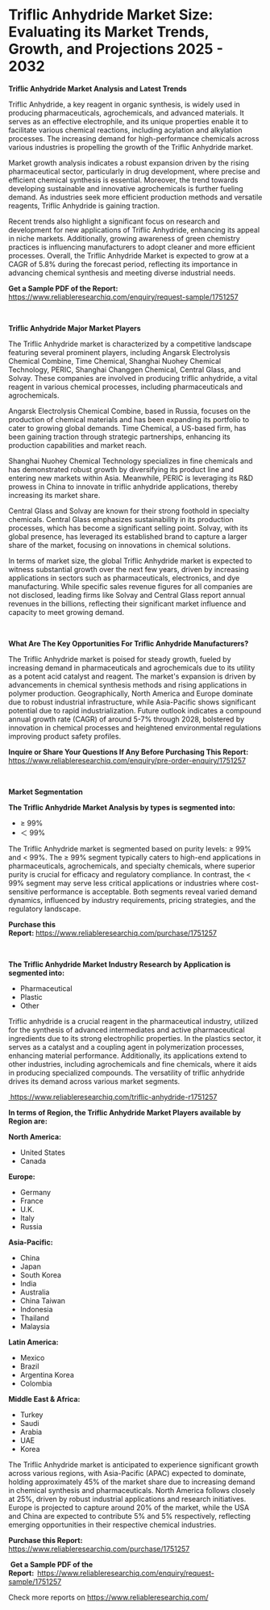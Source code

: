 <p><h1>Triflic Anhydride Market Size: Evaluating its Market Trends, Growth, and Projections 2025 - 2032</h1></p><p><strong>Triflic Anhydride Market Analysis and Latest Trends</strong></p>
<p><p>Triflic Anhydride, a key reagent in organic synthesis, is widely used in producing pharmaceuticals, agrochemicals, and advanced materials. It serves as an effective electrophile, and its unique properties enable it to facilitate various chemical reactions, including acylation and alkylation processes. The increasing demand for high-performance chemicals across various industries is propelling the growth of the Triflic Anhydride market.</p><p>Market growth analysis indicates a robust expansion driven by the rising pharmaceutical sector, particularly in drug development, where precise and efficient chemical synthesis is essential. Moreover, the trend towards developing sustainable and innovative agrochemicals is further fueling demand. As industries seek more efficient production methods and versatile reagents, Triflic Anhydride is gaining traction.</p><p>Recent trends also highlight a significant focus on research and development for new applications of Triflic Anhydride, enhancing its appeal in niche markets. Additionally, growing awareness of green chemistry practices is influencing manufacturers to adopt cleaner and more efficient processes. Overall, the Triflic Anhydride Market is expected to grow at a CAGR of 5.8% during the forecast period, reflecting its importance in advancing chemical synthesis and meeting diverse industrial needs.</p></p>
<p><strong>Get a Sample PDF of the Report:&nbsp;</strong> <a href="https://www.reliableresearchiq.com/enquiry/request-sample/1751257?utm_campaign=2277&utm_medium=2&utm_source=Github&utm_content=ia&utm_term=01042025&utm_id=triflic-anhydride">https://www.reliableresearchiq.com/enquiry/request-sample/1751257</a></p>
<p>&nbsp;</p>
<p><strong>Triflic Anhydride Major Market Players</strong></p>
<p><p>The Triflic Anhydride market is characterized by a competitive landscape featuring several prominent players, including Angarsk Electrolysis Chemical Combine, Time Chemical, Shanghai Nuohey Chemical Technology, PERIC, Shanghai Changgen Chemical, Central Glass, and Solvay. These companies are involved in producing triflic anhydride, a vital reagent in various chemical processes, including pharmaceuticals and agrochemicals.</p><p>Angarsk Electrolysis Chemical Combine, based in Russia, focuses on the production of chemical materials and has been expanding its portfolio to cater to growing global demands. Time Chemical, a US-based firm, has been gaining traction through strategic partnerships, enhancing its production capabilities and market reach.</p><p>Shanghai Nuohey Chemical Technology specializes in fine chemicals and has demonstrated robust growth by diversifying its product line and entering new markets within Asia. Meanwhile, PERIC is leveraging its R&D prowess in China to innovate in triflic anhydride applications, thereby increasing its market share.</p><p>Central Glass and Solvay are known for their strong foothold in specialty chemicals. Central Glass emphasizes sustainability in its production processes, which has become a significant selling point. Solvay, with its global presence, has leveraged its established brand to capture a larger share of the market, focusing on innovations in chemical solutions.</p><p>In terms of market size, the global Triflic Anhydride market is expected to witness substantial growth over the next few years, driven by increasing applications in sectors such as pharmaceuticals, electronics, and dye manufacturing. While specific sales revenue figures for all companies are not disclosed, leading firms like Solvay and Central Glass report annual revenues in the billions, reflecting their significant market influence and capacity to meet growing demand.</p></p>
<p>&nbsp;</p>
<p><strong>What Are The Key Opportunities For Triflic Anhydride Manufacturers?</strong></p>
<p><p>The Triflic Anhydride market is poised for steady growth, fueled by increasing demand in pharmaceuticals and agrochemicals due to its utility as a potent acid catalyst and reagent. The market's expansion is driven by advancements in chemical synthesis methods and rising applications in polymer production. Geographically, North America and Europe dominate due to robust industrial infrastructure, while Asia-Pacific shows significant potential due to rapid industrialization. Future outlook indicates a compound annual growth rate (CAGR) of around 5-7% through 2028, bolstered by innovation in chemical processes and heightened environmental regulations improving product safety profiles.</p></p>
<p><strong>Inquire or Share Your Questions If Any Before Purchasing This Report:</strong> <a href="https://www.reliableresearchiq.com/enquiry/pre-order-enquiry/1751257?utm_campaign=2277&utm_medium=2&utm_source=Github&utm_content=ia&utm_term=01042025&utm_id=triflic-anhydride">https://www.reliableresearchiq.com/enquiry/pre-order-enquiry/1751257</a></p>
<p>&nbsp;</p>
<p><strong>Market Segmentation</strong></p>
<p><strong>The Triflic Anhydride Market Analysis by types is segmented into:</strong></p>
<p><ul><li>≥ 99%</li><li>＜ 99%</li></ul></p>
<p><p>The Triflic Anhydride market is segmented based on purity levels: ≥ 99% and < 99%. The ≥ 99% segment typically caters to high-end applications in pharmaceuticals, agrochemicals, and specialty chemicals, where superior purity is crucial for efficacy and regulatory compliance. In contrast, the < 99% segment may serve less critical applications or industries where cost-sensitive performance is acceptable. Both segments reveal varied demand dynamics, influenced by industry requirements, pricing strategies, and the regulatory landscape.</p></p>
<p><strong>Purchase this Report:&nbsp;</strong><a href="https://www.reliableresearchiq.com/purchase/1751257?utm_campaign=2277&utm_medium=2&utm_source=Github&utm_content=ia&utm_term=01042025&utm_id=triflic-anhydride">https://www.reliableresearchiq.com/purchase/1751257</a></p>
<p>&nbsp;</p>
<p><strong>The Triflic Anhydride Market Industry Research by Application is segmented into:</strong></p>
<p><ul><li>Pharmaceutical</li><li>Plastic</li><li>Other</li></ul></p>
<p><p>Triflic anhydride is a crucial reagent in the pharmaceutical industry, utilized for the synthesis of advanced intermediates and active pharmaceutical ingredients due to its strong electrophilic properties. In the plastics sector, it serves as a catalyst and a coupling agent in polymerization processes, enhancing material performance. Additionally, its applications extend to other industries, including agrochemicals and fine chemicals, where it aids in producing specialized compounds. The versatility of triflic anhydride drives its demand across various market segments.</p></p>
<p><a href="https://www.reliableresearchiq.com/triflic-anhydride-r1751257?utm_campaign=2277&utm_medium=2&utm_source=Github&utm_content=ia&utm_term=01042025&utm_id=triflic-anhydride">&nbsp;https://www.reliableresearchiq.com/triflic-anhydride-r1751257</a></p>
<p><strong>In terms of Region, the Triflic Anhydride Market Players available by Region are:</strong></p>
<p>
    <p> <strong> North America: </strong>
        <ul>
            <li>United States</li>
            <li>Canada</li>
        </ul>
        </p> 
    <p> <strong> Europe: </strong>
        <ul>
            <li>Germany</li>
            <li>France</li>
            <li>U.K.</li>
            <li>Italy</li>
            <li>Russia</li>
        </ul>
        </p> 
    <p> <strong> Asia-Pacific: </strong>
        <ul>
            <li>China</li>
            <li>Japan</li>
            <li>South Korea</li>
            <li>India</li>
            <li>Australia</li>
            <li>China Taiwan</li>
            <li>Indonesia</li>
            <li>Thailand</li>
            <li>Malaysia</li>
        </ul>
        </p> 
    <p> <strong> Latin America: </strong>
        <ul>
            <li>Mexico</li>
            <li>Brazil</li>
            <li>Argentina Korea</li>
            <li>Colombia</li>
        </ul>
        </p> 
    <p> <strong> Middle East & Africa: </strong>
        <ul>
            <li>Turkey</li>
            <li>Saudi</li>
            <li>Arabia</li>
            <li>UAE</li>
            <li>Korea</li>
        </ul>
    </p>
    </p>
<p><p>The Triflic Anhydride market is anticipated to experience significant growth across various regions, with Asia-Pacific (APAC) expected to dominate, holding approximately 45% of the market share due to increasing demand in chemical synthesis and pharmaceuticals. North America follows closely at 25%, driven by robust industrial applications and research initiatives. Europe is projected to capture around 20% of the market, while the USA and China are expected to contribute 5% and 5% respectively, reflecting emerging opportunities in their respective chemical industries.</p></p>
<p><strong>Purchase this Report: </strong><a href="https://www.reliableresearchiq.com/purchase/1751257?utm_campaign=2277&utm_medium=2&utm_source=Github&utm_content=ia&utm_term=01042025&utm_id=triflic-anhydride">https://www.reliableresearchiq.com/purchase/1751257</a></p>
<p>&nbsp;<strong>Get a Sample PDF of the Report:&nbsp;&nbsp;</strong><a href="https://www.reliableresearchiq.com/enquiry/request-sample/1751257?utm_campaign=2277&utm_medium=2&utm_source=Github&utm_content=ia&utm_term=01042025&utm_id=triflic-anhydride">https://www.reliableresearchiq.com/enquiry/request-sample/1751257</a></p>
<p><strong></strong></p>
<p>Check more reports on <a href="https://www.reliableresearchiq.com/?utm_campaign=2277&utm_medium=2&utm_source=Github&utm_content=ia&utm_term=01042025&utm_id=triflic-anhydride">https://www.reliableresearchiq.com/</a></p>